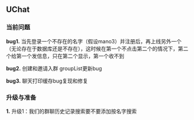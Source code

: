 ## UChat

### 当前问题

**bug1.** 当先登录一个不存在的名字（假设mano3）并注册后，再上线另外一个（无论存在于数据库还是不存在），这时候在第一个不点击第二个的情况下，第二个给第一个发信息，只在第二个显示，第一个收不到

**bug2.** 创建和邀请入群 groupList更新bug

**bug3.** 聊天打印缓存bug复现和修复

### 升级与准备

**1.** 升级1：我们的群聊历史记录搜索要不要添加按名字搜索
